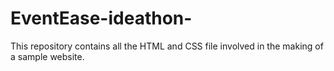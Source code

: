 # EventEase-ideathon-
This repository contains all the HTML and CSS file involved in the making of a sample website.
